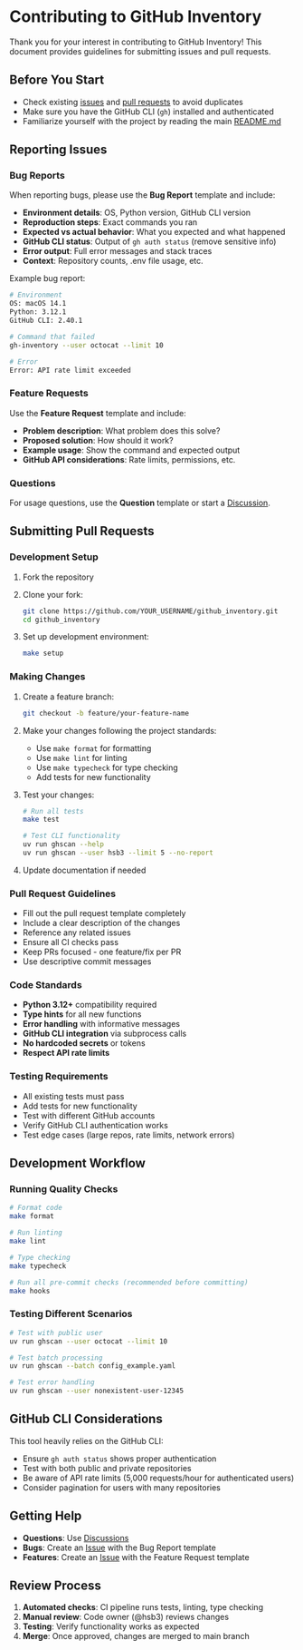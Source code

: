 # Contributing to GitHub Inventory

Thank you for your interest in contributing to GitHub Inventory! This document provides guidelines for submitting issues and pull requests.

## Before You Start

- Check existing [issues](https://github.com/hsb3/github_inventory/issues) and [pull requests](https://github.com/hsb3/github_inventory/pulls) to avoid duplicates
- Make sure you have the GitHub CLI (`gh`) installed and authenticated
- Familiarize yourself with the project by reading the main [README.md](README.md)

## Reporting Issues

### Bug Reports

When reporting bugs, please use the **Bug Report** template and include:

- **Environment details**: OS, Python version, GitHub CLI version
- **Reproduction steps**: Exact commands you ran
- **Expected vs actual behavior**: What you expected and what happened
- **GitHub CLI status**: Output of `gh auth status` (remove sensitive info)
- **Error output**: Full error messages and stack traces
- **Context**: Repository counts, .env file usage, etc.

Example bug report:

```bash
# Environment
OS: macOS 14.1
Python: 3.12.1
GitHub CLI: 2.40.1

# Command that failed
gh-inventory --user octocat --limit 10

# Error
Error: API rate limit exceeded
```

### Feature Requests

Use the **Feature Request** template and include:

- **Problem description**: What problem does this solve?
- **Proposed solution**: How should it work?
- **Example usage**: Show the command and expected output
- **GitHub API considerations**: Rate limits, permissions, etc.

### Questions

For usage questions, use the **Question** template or start a [Discussion](https://github.com/hsb3/github_inventory/discussions).

## Submitting Pull Requests

### Development Setup

1. Fork the repository
2. Clone your fork:

   ```bash
   git clone https://github.com/YOUR_USERNAME/github_inventory.git
   cd github_inventory
   ```

3. Set up development environment:

   ```bash
   make setup
   ```

### Making Changes

1. Create a feature branch:

   ```bash
   git checkout -b feature/your-feature-name
   ```

2. Make your changes following the project standards:

   - Use `make format` for formatting
   - Use `make lint` for linting
   - Use `make typecheck` for type checking
   - Add tests for new functionality

3. Test your changes:

   ```bash
   # Run all tests
   make test

   # Test CLI functionality
   uv run ghscan --help
   uv run ghscan --user hsb3 --limit 5 --no-report
   ```

4. Update documentation if needed

### Pull Request Guidelines

- Fill out the pull request template completely
- Include a clear description of the changes
- Reference any related issues
- Ensure all CI checks pass
- Keep PRs focused - one feature/fix per PR
- Use descriptive commit messages

### Code Standards

- **Python 3.12+** compatibility required
- **Type hints** for all new functions
- **Error handling** with informative messages
- **GitHub CLI integration** via subprocess calls
- **No hardcoded secrets** or tokens
- **Respect API rate limits**

### Testing Requirements

- All existing tests must pass
- Add tests for new functionality
- Test with different GitHub accounts
- Verify GitHub CLI authentication works
- Test edge cases (large repos, rate limits, network errors)

## Development Workflow

### Running Quality Checks

```bash
# Format code
make format

# Run linting
make lint

# Type checking
make typecheck

# Run all pre-commit checks (recommended before committing)
make hooks
```

### Testing Different Scenarios

```bash
# Test with public user
uv run ghscan --user octocat --limit 10

# Test batch processing
uv run ghscan --batch config_example.yaml

# Test error handling
uv run ghscan --user nonexistent-user-12345
```

## GitHub CLI Considerations

This tool heavily relies on the GitHub CLI:

- Ensure `gh auth status` shows proper authentication
- Test with both public and private repositories
- Be aware of API rate limits (5,000 requests/hour for authenticated users)
- Consider pagination for users with many repositories

## Getting Help

- **Questions**: Use [Discussions](https://github.com/hsb3/github_inventory/discussions)
- **Bugs**: Create an [Issue](https://github.com/hsb3/github_inventory/issues) with the Bug Report template
- **Features**: Create an [Issue](https://github.com/hsb3/github_inventory/issues) with the Feature Request template

## Review Process

1. **Automated checks**: CI pipeline runs tests, linting, type checking
2. **Manual review**: Code owner (@hsb3) reviews changes
3. **Testing**: Verify functionality works as expected
4. **Merge**: Once approved, changes are merged to main branch
